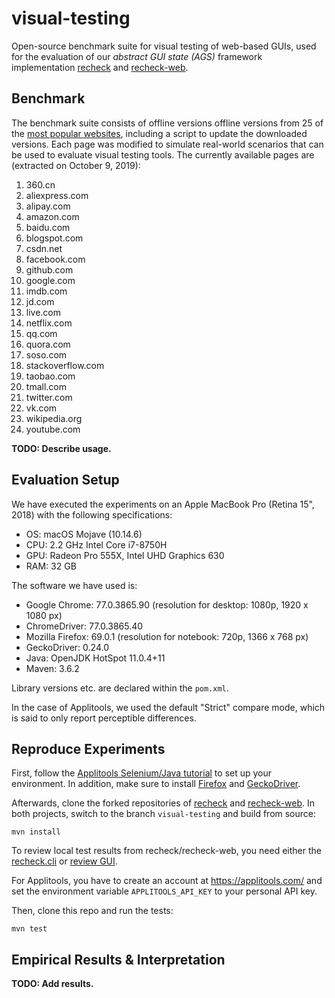 # visual-testing

Open-source benchmark suite for visual testing of web-based GUIs, used for the evaluation of our _abstract GUI state (AGS)_ framework implementation [recheck](https://github.com/retest/recheck/) and [recheck-web](https://github.com/retest/recheck-web).

## Benchmark

The benchmark suite consists of offline versions offline versions from 25 of the [most popular websites](https://en.wikipedia.org/wiki/List_of_most_popular_websites), including a script to update the downloaded versions. Each page was modified to simulate real-world scenarios that can be used to evaluate visual testing tools. The currently available pages are (extracted on October 9, 2019):

1. 360.cn
1. aliexpress.com
1. alipay.com
1. amazon.com
1. baidu.com
1. blogspot.com
1. csdn.net
1. facebook.com
1. github.com
1. google.com
1. imdb.com
1. jd.com
1. live.com
1. netflix.com
1. qq.com
1. quora.com
1. soso.com
1. stackoverflow.com
1. taobao.com
1. tmall.com
1. twitter.com
1. vk.com
1. wikipedia.org
1. youtube.com

**TODO: Describe usage.**

## Evaluation Setup

We have executed the experiments on an Apple MacBook Pro (Retina 15", 2018) with the following specifications:

* OS: macOS Mojave (10.14.6)
* CPU: 2.2 GHz Intel Core i7-8750H
* GPU: Radeon Pro 555X, Intel UHD Graphics 630
* RAM: 32 GB

The software we have used is:

* Google Chrome: 77.0.3865.90 (resolution for desktop: 1080p, 1920 x 1080 px)
* ChromeDriver: 77.0.3865.40
* Mozilla Firefox: 69.0.1 (resolution for notebook: 720p, 1366 x 768 px)
* GeckoDriver: 0.24.0
* Java: OpenJDK HotSpot 11.0.4+11
* Maven: 3.6.2

Library versions etc. are declared within the `pom.xml`.

In the case of Applitools, we used the default "Strict" compare mode, which is said to only report perceptible differences.

## Reproduce Experiments

First, follow the [Applitools Selenium/Java tutorial](https://applitools.com/tutorials/selenium-java.html) to set up your environment. In addition, make sure to install [Firefox](https://mozilla.org/en/firefox/) and [GeckoDriver](https://firefox-source-docs.mozilla.org/testing/geckodriver/).

Afterwards, clone the forked repositories of [recheck](https://github.com/beatngu13/recheck/) and [recheck-web](https://github.com/beatngu13/recheck-web/). In both projects, switch to the branch `visual-testing` and build from source:

```
mvn install
```

To review local test results from recheck/recheck-web, you need either the [recheck.cli](https://github.com/retest/recheck.cli/) or [review GUI](https://retest.de/review/).

For Applitools, you have to create an account at https://applitools.com/ and set the environment variable `APPLITOOLS_API_KEY` to your personal API key.

Then, clone this repo and run the tests:

```
mvn test
```

## Empirical Results & Interpretation

**TODO: Add results.**
